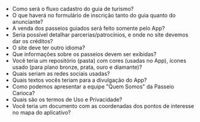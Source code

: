 - Como será o fluxo cadastro do guia de turismo?
- O que haverá no formulário de inscrição tanto do guia quanto do anunciante?
- A venda dos passeios guiados será feito somente pelo App?
- Seria possível detalhar parcerias/patrocínios, e onde no site devemos dar os créditos?
- O site deve ter outro idioma?
- Que informações sobre os passeios devem ser exibidas?
- Você teria um repositório (pasta) com cores (usadas no App), ícones usado (para plano bronze, prata, ouro e diamante)?
- Quais seriam as redes sociais usadas?
- Quais textos vocês teriam para a divulgação do App?
- Como podemos apresentar a equipe "Quem Somos" da Passeio Carioca?
- Quais são os termos de Uso e Privacidade?
- Você teria um documento com as coordenadas dos pontos de interesse no mapa do aplicativo?
